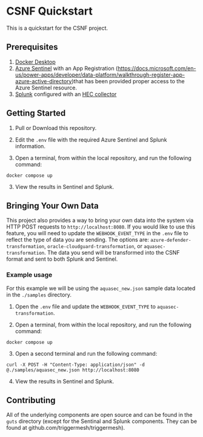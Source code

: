 # CSNF Quickstart
This is a quickstart for the CSNF project.

## Prerequisites

  1. [Docker Desktop](https://www.docker.com/products/docker-desktop)
  2. [Azure Sentinel](https://azure.microsoft.com/en-us/services/microsoft-sentinel/) with an App Registration (https://docs.microsoft.com/en-us/power-apps/developer/data-platform/walkthrough-register-app-azure-active-directory)that has been provided proper access to the Azure Sentinel resource.
  3. [Splunk](https://www.splunk.com/) configured with an [HEC collector](https://docs.splunk.com/Documentation/Splunk/8.2.6/Data/UsetheHTTPEventCollector)

## Getting Started

  1. Pull or Download this repository.

  2. Edit the `.env` file with the required Azure Sentinel and Splunk information.

  2. Open a terminal, from within the local repository, and run the following command:

  ```
  docker compose up
  ```

  3. View the results in Sentinel and Splunk.


## Bringing Your Own Data

  This project also provides a way to bring your own data into the system via HTTP POST requests to `http://localhost:8080`. If you would like to use this feature, you will need to update the `WEBHOOK_EVENT_TYPE` in the `.env` file to reflect the type of data you are sending. The options are: `azure-defender-transformation`, `oracle-cloudguard-transformation`, or `aquasec-transformation`. The data you send will be transformed into the CSNF format and sent to both Splunk and Sentinel.

### Example usage

  For this example we will be using the `aquasec_new.json` sample data located in the `./samples` directory.

  1. Open the `.env` file and update the `WEBHOOK_EVENT_TYPE` to `aquasec-transformation`.

  2. Open a terminal, from within the local repository, and run the following command:

  ```
  docker compose up
  ```

  3. Open a second terminal and run the following command:
  ```
  curl -X POST -H "Content-Type: application/json" -d @./samples/aquasec_new.json http://localhost:8080
  ```

  4. View the results in Sentinel and Splunk.


## Contributing

  All of the underlying components are open source and can be found in the `guts` directory (except for the Sentinal and Splunk components. They can be found at github.com/triggermesh/triggermesh).
